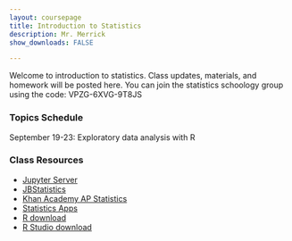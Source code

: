 ```yaml
---
layout: coursepage
title: Introduction to Statistics 
description: Mr. Merrick 
show_downloads: FALSE

---
```


Welcome to introduction to statistics. Class updates, materials, and homework will be posted here. You can join the statistics schoology group using the code: VPZG-6XVG-9T8JS

### Topics Schedule
September 19-23: Exploratory data analysis with R

<!---
### Assignments 

--->


<!---
### R Code From Lectures 
* <a href="https://merrickmath.github.io/MerrickMath.github.io-APSTAT/RCode2022/September19.r"> Sept 19 </a> 
* <a href="https://merrickmath.github.io/MerrickMath.github.io-APSTAT/RCode2022/September21.r"> Sept 21 </a> 
---> 

### Class Resources 
* <a href="http://jupyter.renert.housegordon.com"> Jupyter Server </a> 
* <a href="https://www.jbstatistics.com"> JBStatistics </a> 
* <a href="https://www.khanacademy.org/math/ap-statistics"> Khan Academy AP Statistics </a> 
* <a href="https://www.stapplet.com"> Statistics Apps </a>  
* <a href="https://www.r-project.org"> R download </a>  
* <a href="https://www.rstudio.com/products/rstudio/download/"> R Studio download </a>  



